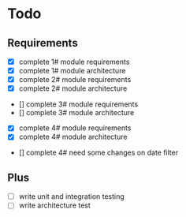 # Todo

## Requirements
- [x] complete 1# module requirements
- [x] complete 1# module architecture
- [x] complete 2# module requirements
- [x] complete 2# module architecture
- [] complete 3# module requirements
- [] complete 3# module architecture
- [x] complete 4# module requirements
- [x] complete 4# module architecture
- [] complete 4# need some changes on date filter
## Plus
- [ ] write unit and integration testing
- [ ] write architecture test
